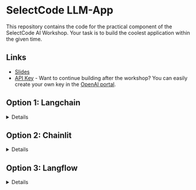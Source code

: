 # SelectCode LLM-App

This repository contains the code for the practical component of the SelectCode AI Workshop.
Your task is to build the coolest application within the given time.

## Links
- [Slides](https://www.canva.com/design/DAFrFSYhC6c/_w-0KrluvJb7tIdJ04OrSw/view?utm_content=DAFrFSYhC6c&utm_campaign=designshare&utm_medium=link&utm_source=publishsharelink)
- [API Key]() - Want to continue building after the workshop? You can easily create your own key in the [OpenAI portal](platform.openai.com/).


## Option 1: Langchain
<details>
  <summary>Details</summary>
  
If you just want to work directly with [LangChain](https://github.com/langchain-ai/langchain), simply install it using


```bash
# Create a virtual environment
python3 -m venv env

# Activate the virtual environment
# For Windows
env\Scripts\activate
# For Unix or MacOS
source env/bin/activate

# Install langchain
pip install langchain
```
</details>

## Option 2: Chainlit
<details>
  <summary>Details</summary>

If you want to work with a pre-provided framework for a chat app, this repository contains some code to help you get started.

> ℹ️ The easiest way to get started is to use [this Colab](https://colab.research.google.com/drive/1lTHXzEa7o7hPqyUXvYVkyADaV1AR4zg8?usp=sharing). Note that this will your progress will not be saved unless you export the files manually.

Alternatively, to install locally:

```bash
# Clone the repo
git clone https://github.com/SelectCode/llm-example.git
```

Next, input the OpenAI API Key in the `.env` file (just copy and paste it)

```bash
# Navigate into the repo
cd ./llm-example

# Create a virtual environment
python3 -m venv env

# Activate the virtual environment
# For Windows
env\Scripts\activate

# For Unix or MacOS
source env/bin/activate

# Install the dependencies from the `requirements.txt` file
pip install -r requirements.txt

# Launch chainlit
chainlit run app.py -w
```

### Get started!
Now you can get started by integrating different langchain components into your application - have a look at `app.py`!
In `utils.py` we have provided some useful methods.

Looking for inspiration? Check out the [Chainlit documentation](https://docs.chainlit.io/integrations/langchain) or the [LangChain overview of popular chains](https://python.langchain.com/docs/modules/chains/popular/).
Also useful: the [Chainlit Cookbook](https://github.com/Chainlit/cookbook/).
You can find exciting examples with open APIs in the [Overview of Langchain API Chains](https://python.langchain.com/docs/modules/chains/popular/api), for example.
</details>


## Option 3: Langflow
<details>
  <summary>Details</summary>
  
If you prefer to work with a no-code tool instead, you could use Langflow. You can find more info in the [documentation](https://docs.langflow.org/).
  
> ℹ️ As long as you are fine with other people seeing your progress, you can use [our hosted platform](https://langflow.deploy.selectcode.dev/).
  
Otherwise you can either use the provided Colab (note that this will mean that your progress will not be saved unless you export the files manually) or install the tool locally by

```bash
# Create a virtual environment
python3 -m venv env

# Activate the virtual environment
# For Windows
env\Scripts\activate
# For Unix or MacOS
source env/bin/activate

# Install langflow
pip install langflow

# Launch langflow
langflow
```
</details>

